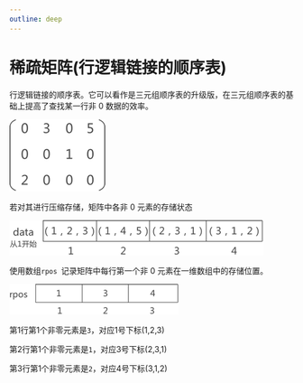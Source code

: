 ```yaml
---
outline: deep
---
```


# 稀疏矩阵(行逻辑链接的顺序表)

行逻辑链接的顺序表。它可以看作是三元组顺序表的升级版，在三元组顺序表的基础上提高了查找某一行非 0 数据的效率。

![稀疏矩阵示意图](./assets/0952022Z2-0.gif)

若对其进行压缩存储，矩阵中各非 0 元素的存储状态

![三元组存储稀疏矩阵](./assets/0952026225-1.gif)

使用数组`rpos `记录矩阵中每行第一个非 0 元素在一维数组中的存储位置。

![](./assets/0952024941-2.gif)

第1行第1个非零元素是`3`，对应1号下标(1,2,3)

第2行第1个非零元素是`1`，对应3号下标(2,3,1)

第3行第1个非零元素是`2`，对应4号下标(3,1,2)

